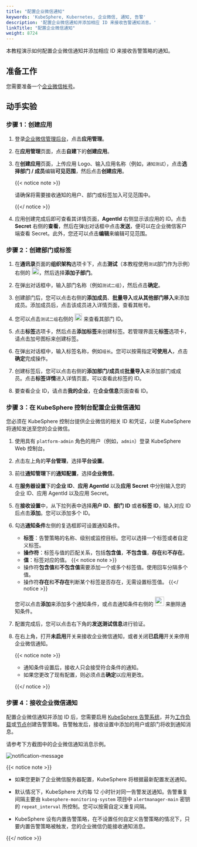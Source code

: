 ```yaml
---
title: "配置企业微信通知"
keywords: 'KubeSphere, Kubernetes, 企业微信, 通知, 告警'
description: '配置企业微信通知并添加相应 ID 来接收告警通知消息。'
linkTitle: "配置企业微信通知"
weight: 8724
---
```


本教程演示如何配置企业微信通知并添加相应 ID 来接收告警策略的通知。

## 准备工作

您需要准备一个[企业微信帐号](https://work.weixin.qq.com/wework_admin/register_wx?from=myhome)。

## 动手实验

### 步骤 1：创建应用

1. 登录[企业微信管理后台](https://work.weixin.qq.com/wework_admin/loginpage_wx)，点击**应用管理**。

2. 在**应用管理**页面，点击**自建**下的**创建应用**。

3. 在**创建应用**页面，上传应用 Logo、输入应用名称（例如，`通知测试`），点击**选择部门 / 成员**编辑**可见范围**，然后点击**创建应用**。

   {{< notice note >}}

   请确保将需要接收通知的用户、部门或标签加入可见范围中。

   {{</ notice >}}

4. 应用创建完成后即可查看其详情页面，**AgentId** 右侧显示该应用的 ID。点击 **Secret** 右侧的**查看**，然后在弹出对话框中点击**发送**，便可以在企业微信客户端查看 Secret。此外，您还可以点击**编辑**来编辑可见范围。

### 步骤 2：创建部门或标签

1. 在**通讯录**页面的**组织架构**选项卡下，点击**测试**（本教程使用`测试`部门作为示例）右侧的 <img src="/images/docs/v3.3/zh-cn/cluster-administration/platform-settings/notification-management/configure-wecom/three-dots.png" height="20px">，然后选择**添加子部门**。

2. 在弹出对话框中，输入部门名称（例如`测试二组`），然后点击**确定**。

3. 创建部门后，您可以点击右侧的**添加成员**、**批量导入**或**从其他部门移入**来添加成员。添加成员后，点击该成员进入详情页面，查看其帐号。

4. 您可以点击`测试二组`右侧的 <img src="/images/docs/v3.3/zh-cn/cluster-administration/platform-settings/notification-management/configure-wecom/three-dots.png" height="20px"> 来查看其部门 ID。

5. 点击**标签**选项卡，然后点击**添加标签**来创建标签。若管理界面无**标签**选项卡，请点击加号图标来创建标签。

6. 在弹出对话框中，输入标签名称，例如`组长`。您可以按需指定**可使用人**，点击**确定**完成操作。

7. 创建标签后，您可以点击右侧的**添加部门/成员**或**批量导入**来添加部门或成员。点击**标签详情**进入详情页面，可以查看此标签的 ID。

8. 要查看企业 ID，请点击**我的企业**，在**企业信息**页面查看 ID。

### 步骤 3：在 KubeSphere 控制台配置企业微信通知

您必须在 KubeSphere 控制台提供企业微信的相关 ID 和凭证，以便 KubeSphere 将通知发送至您的企业微信。

1. 使用具有 `platform-admin` 角色的用户（例如，`admin`）登录 KubeSphere Web 控制台。

2. 点击左上角的**平台管理**，选择**平台设置**。

3. 前往**通知管理**下的**通知配置**，选择**企业微信**。

4. 在**服务器设置**下的**企业 ID**、**应用 AgentId** 以及**应用 Secret** 中分别输入您的企业 ID、应用 AgentId 以及应用 Secret。

5. 在**接收设置**中，从下拉列表中选择**用户 ID**、**部门 ID** 或者**标签 ID**，输入对应 ID 后点击**添加**。您可以添加多个 ID。

6. 勾选**通知条件**左侧的复选框即可设置通知条件。
   
   - **标签**：告警策略的名称、级别或监控目标。您可以选择一个标签或者自定义标签。
   - **操作符**：标签与值的匹配关系，包括**包含值**，**不包含值**，**存在**和**不存在**。
   - **值**：标签对应的值。
   {{< notice note >}}
   - 操作符**包含值**和**不包含值**需要添加一个或多个标签值。使用回车分隔多个值。
   - 操作符**存在**和**不存在**判断某个标签是否存在，无需设置标签值。
   {{</ notice >}}

   您可以点击**添加**来添加多个通知条件，或点击通知条件右侧的 <img src="/images/docs/v3.3/common-icons/trashcan.png" width='25' height='25' /> 来删除通知条件。

7. 配置完成后，您可以点击右下角的**发送测试信息**进行验证。

8. 在右上角，打开**未启用**开关来接收企业微信通知，或者关闭**已启用**开关来停用企业微信通知。

   {{< notice note >}}

   - 通知条件设置后，接收人只会接受符合条件的通知。
   - 如果您更改了现有配置，则必须点击**确定**以应用更改。

   {{</ notice >}}

### 步骤 4：接收企业微信通知

配置企业微信通知并添加 ID 后，您需要启用 [KubeSphere 告警系统](../../../../pluggable-components/alerting/)，并为[工作负载](../../../../project-user-guide/alerting/alerting-policy/)或[节点](../../../cluster-wide-alerting-and-notification/alerting-policy/)创建告警策略。告警触发后，接收设置中添加的用户或部门将收到通知消息。

请参考下方截图中的企业微信通知消息示例。

![notification-message](/images/docs/v3.3/zh-cn/cluster-administration/platform-settings/notification-management/configure-wecom/notification_message.png)

{{< notice note >}}

- 如果您更新了企业微信服务器配置，KubeSphere 将根据最新配置发送通知。

- 默认情况下，KubeSphere 大约每 12 小时针对同一告警发送通知。告警重复间隔主要由 `kubesphere-monitoring-system` 项目中 `alertmanager-main` 密钥的 `repeat_interval` 所控制。您可以按需自定义重复间隔。

- KubeSphere 设有内置告警策略，在不设置任何自定义告警策略的情况下，只要内置告警策略被触发，您的企业微信仍能接收通知消息。

{{</ notice >}} 

